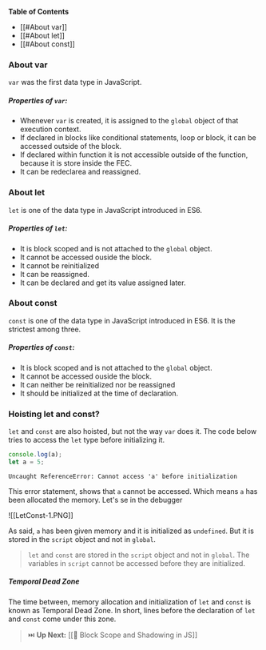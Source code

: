 
**Table of Contents**

- [[#About var]]
- [[#About let]]
- [[#About const]]

### About var

`var` was the first data type  in JavaScript. 

##### Properties of `var`:

- Whenever `var` is created, it is assigned to the `global` object of that execution context.
- If declared in blocks like conditional statements, loop or block, it can be accessed outside of the block.
- If declared within function it is not accessible outside of the function, because it is store inside the FEC.
- It can be redeclarea and reassigned.

### About let

`let` is one of the data type in JavaScript introduced in ES6. 

##### Properties of `let`:

- It is block scoped and is not attached to the `global` object.
- It cannot be accessed ouside the block.
- It cannot be reinitialized
- It can be reassigned.
- It can be declared and get its value assigned later.

### About const

`const` is one of the data type in JavaScript introduced in ES6. It is the strictest among three.

##### Properties of `const`:

- It is block scoped and is not attached to the `global` object.
- It cannot be accessed ouside the block.
- It can neither be reinitialized nor be reassigned
- It should be initialized at the time of declaration.


### Hoisting let and const?

`let` and `const` are also hoisted, but not the way `var` does it. The code below tries to access the `let` type before initializing it. 

```js
console.log(a);
let a = 5;
```

```
Uncaught ReferenceError: Cannot access 'a' before initialization
```

This error statement, shows that `a` cannot be accessed. Which means `a` has been allocated the memory. Let's se in the debugger

![[LetConst-1.PNG]]

As said, `a` has been given memory and it is initialized as `undefined`. But it is stored in the `script` object and not in `global`. 

>`let` and `const` are stored in the `script` object and not in `global`.
> The variables in `script` cannot be accessed before they are initialized. 

##### Temporal Dead Zone

The time between, memory allocation and initialization of `let` and `const` is known as Temporal Dead Zone. 
In short, lines before the declaration of `let` and `const` come under this zone. 

>⏭️ **Up Next:**  [[🧊 Block Scope and Shadowing in JS]]

